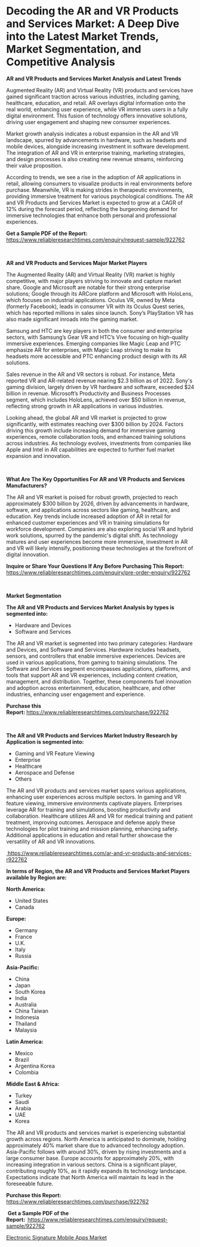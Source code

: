 <p><h1>Decoding the AR and VR Products and Services Market: A Deep Dive into the Latest Market Trends, Market Segmentation, and Competitive Analysis</h1></p><p><strong>AR and VR Products and Services Market Analysis and Latest Trends</strong></p>
<p><p>Augmented Reality (AR) and Virtual Reality (VR) products and services have gained significant traction across various industries, including gaming, healthcare, education, and retail. AR overlays digital information onto the real world, enhancing user experience, while VR immerses users in a fully digital environment. This fusion of technology offers innovative solutions, driving user engagement and shaping new consumer experiences.</p><p>Market growth analysis indicates a robust expansion in the AR and VR landscape, spurred by advancements in hardware, such as headsets and mobile devices, alongside increasing investment in software development. The integration of AR and VR in enterprise training, marketing strategies, and design processes is also creating new revenue streams, reinforcing their value proposition.</p><p>According to trends, we see a rise in the adoption of AR applications in retail, allowing consumers to visualize products in real environments before purchase. Meanwhile, VR is making strides in therapeutic environments, providing immersive treatment for various psychological conditions. The AR and VR Products and Services Market is expected to grow at a CAGR of 12% during the forecast period, reflecting the burgeoning demand for immersive technologies that enhance both personal and professional experiences.</p></p>
<p><strong>Get a Sample PDF of the Report:&nbsp;</strong> <a href="https://www.reliableresearchtimes.com/enquiry/request-sample/922762?utm_campaign=2220&utm_medium=2&utm_source=Github&utm_content=ia&utm_term=07032025&utm_id=ar-and-vr-products-and-services">https://www.reliableresearchtimes.com/enquiry/request-sample/922762</a></p>
<p>&nbsp;</p>
<p><strong>AR and VR Products and Services Major Market Players</strong></p>
<p><p>The Augmented Reality (AR) and Virtual Reality (VR) market is highly competitive, with major players striving to innovate and capture market share. Google and Microsoft are notable for their strong enterprise solutions; Google through its ARCore platform and Microsoft with HoloLens, which focuses on industrial applications. Oculus VR, owned by Meta (formerly Facebook), leads in consumer VR with its Oculus Quest series, which has reported millions in sales since launch. Sony’s PlayStation VR has also made significant inroads into the gaming market.</p><p>Samsung and HTC are key players in both the consumer and enterprise sectors, with Samsung’s Gear VR and HTC’s Vive focusing on high-quality immersive experiences. Emerging companies like Magic Leap and PTC emphasize AR for enterprises, with Magic Leap striving to make its headsets more accessible and PTC enhancing product design with its AR solutions.</p><p>Sales revenue in the AR and VR sectors is robust. For instance, Meta reported VR and AR-related revenue nearing $2.3 billion as of 2022. Sony's gaming division, largely driven by VR hardware and software, exceeded $24 billion in revenue. Microsoft’s Productivity and Business Processes segment, which includes HoloLens, achieved over $50 billion in revenue, reflecting strong growth in AR applications in various industries.</p><p>Looking ahead, the global AR and VR market is projected to grow significantly, with estimates reaching over $300 billion by 2024. Factors driving this growth include increasing demand for immersive gaming experiences, remote collaboration tools, and enhanced training solutions across industries. As technology evolves, investments from companies like Apple and Intel in AR capabilities are expected to further fuel market expansion and innovation.</p></p>
<p>&nbsp;</p>
<p><strong>What Are The Key Opportunities For AR and VR Products and Services Manufacturers?</strong></p>
<p><p>The AR and VR market is poised for robust growth, projected to reach approximately $300 billion by 2026, driven by advancements in hardware, software, and applications across sectors like gaming, healthcare, and education. Key trends include increased adoption of AR in retail for enhanced customer experiences and VR in training simulations for workforce development. Companies are also exploring social VR and hybrid work solutions, spurred by the pandemic's digital shift. As technology matures and user experiences become more immersive, investment in AR and VR will likely intensify, positioning these technologies at the forefront of digital innovation.</p></p>
<p><strong>Inquire or Share Your Questions If Any Before Purchasing This Report:</strong> <a href="https://www.reliableresearchtimes.com/enquiry/pre-order-enquiry/922762?utm_campaign=2220&utm_medium=2&utm_source=Github&utm_content=ia&utm_term=07032025&utm_id=ar-and-vr-products-and-services">https://www.reliableresearchtimes.com/enquiry/pre-order-enquiry/922762</a></p>
<p>&nbsp;</p>
<p><strong>Market Segmentation</strong></p>
<p><strong>The AR and VR Products and Services Market Analysis by types is segmented into:</strong></p>
<p><ul><li>Hardware and Devices</li><li>Software and Services</li></ul></p>
<p><p>The AR and VR market is segmented into two primary categories: Hardware and Devices, and Software and Services. Hardware includes headsets, sensors, and controllers that enable immersive experiences. Devices are used in various applications, from gaming to training simulations. The Software and Services segment encompasses applications, platforms, and tools that support AR and VR experiences, including content creation, management, and distribution. Together, these components fuel innovation and adoption across entertainment, education, healthcare, and other industries, enhancing user engagement and experience.</p></p>
<p><strong>Purchase this Report:&nbsp;</strong><a href="https://www.reliableresearchtimes.com/purchase/922762?utm_campaign=2220&utm_medium=2&utm_source=Github&utm_content=ia&utm_term=07032025&utm_id=ar-and-vr-products-and-services">https://www.reliableresearchtimes.com/purchase/922762</a></p>
<p>&nbsp;</p>
<p><strong>The AR and VR Products and Services Market Industry Research by Application is segmented into:</strong></p>
<p><ul><li>Gaming and VR Feature Viewing</li><li>Enterprise</li><li>Healthcare</li><li>Aerospace and Defense</li><li>Others</li></ul></p>
<p><p>The AR and VR products and services market spans various applications, enhancing user experiences across multiple sectors. In gaming and VR feature viewing, immersive environments captivate players. Enterprises leverage AR for training and simulations, boosting productivity and collaboration. Healthcare utilizes AR and VR for medical training and patient treatment, improving outcomes. Aerospace and defense apply these technologies for pilot training and mission planning, enhancing safety. Additional applications in education and retail further showcase the versatility of AR and VR innovations.</p></p>
<p><a href="https://www.reliableresearchtimes.com/ar-and-vr-products-and-services-r922762?utm_campaign=2220&utm_medium=2&utm_source=Github&utm_content=ia&utm_term=07032025&utm_id=ar-and-vr-products-and-services">&nbsp;https://www.reliableresearchtimes.com/ar-and-vr-products-and-services-r922762</a></p>
<p><strong>In terms of Region, the AR and VR Products and Services Market Players available by Region are:</strong></p>
<p>
    <p> <strong> North America: </strong>
        <ul>
            <li>United States</li>
            <li>Canada</li>
        </ul>
        </p> 
    <p> <strong> Europe: </strong>
        <ul>
            <li>Germany</li>
            <li>France</li>
            <li>U.K.</li>
            <li>Italy</li>
            <li>Russia</li>
        </ul>
        </p> 
    <p> <strong> Asia-Pacific: </strong>
        <ul>
            <li>China</li>
            <li>Japan</li>
            <li>South Korea</li>
            <li>India</li>
            <li>Australia</li>
            <li>China Taiwan</li>
            <li>Indonesia</li>
            <li>Thailand</li>
            <li>Malaysia</li>
        </ul>
        </p> 
    <p> <strong> Latin America: </strong>
        <ul>
            <li>Mexico</li>
            <li>Brazil</li>
            <li>Argentina Korea</li>
            <li>Colombia</li>
        </ul>
        </p> 
    <p> <strong> Middle East & Africa: </strong>
        <ul>
            <li>Turkey</li>
            <li>Saudi</li>
            <li>Arabia</li>
            <li>UAE</li>
            <li>Korea</li>
        </ul>
    </p>
    </p>
<p><p>The AR and VR products and services market is experiencing substantial growth across regions. North America is anticipated to dominate, holding approximately 40% market share due to advanced technology adoption. Asia-Pacific follows with around 30%, driven by rising investments and a large consumer base. Europe accounts for approximately 20%, with increasing integration in various sectors. China is a significant player, contributing roughly 10%, as it rapidly expands its technology landscape. Expectations indicate that North America will maintain its lead in the foreseeable future.</p></p>
<p><strong>Purchase this Report: </strong><a href="https://www.reliableresearchtimes.com/purchase/922762?utm_campaign=2220&utm_medium=2&utm_source=Github&utm_content=ia&utm_term=07032025&utm_id=ar-and-vr-products-and-services">https://www.reliableresearchtimes.com/purchase/922762</a></p>
<p>&nbsp;<strong>Get a Sample PDF of the Report:&nbsp;&nbsp;</strong><a href="https://www.reliableresearchtimes.com/enquiry/request-sample/922762?utm_campaign=2220&utm_medium=2&utm_source=Github&utm_content=ia&utm_term=07032025&utm_id=ar-and-vr-products-and-services">https://www.reliableresearchtimes.com/enquiry/request-sample/922762</a></p>
<p><strong></strong></p>
<p><p><a href="https://github.com/jerhoskinson197676/Market-Research-Report-List-1/blob/main/electronic-signature-mobile-apps-market.md?utm_campaign=2220&utm_medium=2&utm_source=Github&utm_content=ia&utm_term=07032025&utm_id=ar-and-vr-products-and-services">Electronic Signature Mobile Apps Market</a></p></p>
